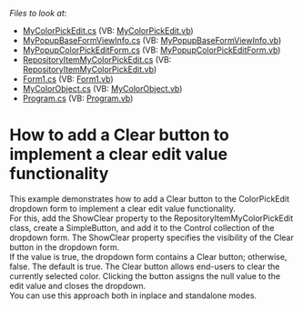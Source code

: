 <!-- default file list -->
*Files to look at*:

* [MyColorPickEdit.cs](./CS/CustomColorPIckEdit/MyColorPickEdit.cs) (VB: [MyColorPickEdit.vb](./VB/CustomColorPIckEdit/MyColorPickEdit.vb))
* [MyPopupBaseFormViewInfo.cs](./CS/CustomColorPIckEdit/MyPopupBaseFormViewInfo.cs) (VB: [MyPopupBaseFormViewInfo.vb](./VB/CustomColorPIckEdit/MyPopupBaseFormViewInfo.vb))
* [MyPopupColorPickEditForm.cs](./CS/CustomColorPIckEdit/MyPopupColorPickEditForm.cs) (VB: [MyPopupColorPickEditForm.vb](./VB/CustomColorPIckEdit/MyPopupColorPickEditForm.vb))
* [RepositoryItemMyColorPickEdit.cs](./CS/CustomColorPIckEdit/RepositoryItemMyColorPickEdit.cs) (VB: [RepositoryItemMyColorPickEdit.vb](./VB/CustomColorPIckEdit/RepositoryItemMyColorPickEdit.vb))
* [Form1.cs](./CS/Form1.cs) (VB: [Form1.vb](./VB/Form1.vb))
* [MyColorObject.cs](./CS/Helpers/MyColorObject.cs) (VB: [MyColorObject.vb](./VB/Helpers/MyColorObject.vb))
* [Program.cs](./CS/Program.cs) (VB: [Program.vb](./VB/Program.vb))
<!-- default file list end -->
# How to add a Clear button to implement a clear edit value functionality


<p>This example demonstrates how to add a Clear button to the ColorPickEdit dropdown form to implement a clear edit value functionality.<br />
For this, add the ShowClear property to the RepositoryItemMyColorPickEdit class, create a SimpleButton, and add it to the Control collection of the dropdown form.  The ShowClear property specifies the visibility of the Clear button in the dropdown form. <br />
If the value is true, the dropdown form contains a Clear button; otherwise, false. The default is true. The Clear button allows end-users to clear the currently selected color. Clicking the button assigns the null value to the edit value and closes the dropdown. <br />
You can use this approach both in inplace and standalone modes.</p>

<br/>


